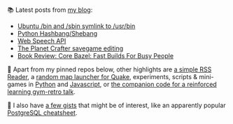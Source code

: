 
📚 Latest posts from <a href="https://blog.kartones.net/">my blog</a>:

<!--START_SECTION:blogposts-->
* [Ubuntu &#x2F;bin and &#x2F;sbin symlink to &#x2F;usr&#x2F;bin](https:&#x2F;&#x2F;blog.kartones.net&#x2F;post&#x2F;ubuntu-bin-sbin-symlink-to-usrbin&#x2F;)
* [Python Hashbang&#x2F;Shebang](https:&#x2F;&#x2F;blog.kartones.net&#x2F;post&#x2F;python-hashbang-shebang&#x2F;)
* [Web Speech API](https:&#x2F;&#x2F;blog.kartones.net&#x2F;post&#x2F;web-speech-api&#x2F;)
* [The Planet Crafter savegame editing](https:&#x2F;&#x2F;blog.kartones.net&#x2F;post&#x2F;the-planet-crafter-savegame-edit&#x2F;)
* [Book Review: Core Bazel: Fast Builds For Busy People](https:&#x2F;&#x2F;blog.kartones.net&#x2F;post&#x2F;book-review-core-bazel-fast-builds&#x2F;)
<!--END_SECTION:blogposts-->


📌 Apart from my pinned repos below, other highlights are [a simple RSS Reader](https://github.com/Kartones/pbrr), a [random map launcher for Quake](https://github.com/Kartones/quaddicted-random-map), experiments, scripts & mini-games in [Python](https://github.com/Kartones/python) and [Javascript](https://github.com/Kartones/JSAssorted), or [the companion code for a reinforced learning gym-retro talk](https://github.com/Kartones/mindcamp-x-gym-retro).

📝 I also have [a few gists](https://gist.github.com/Kartones?direction=desc&sort=updated) that might be of interest, like an apparently popular [PostgreSQL cheatsheet](https://gist.github.com/Kartones/dd3ff5ec5ea238d4c546).


